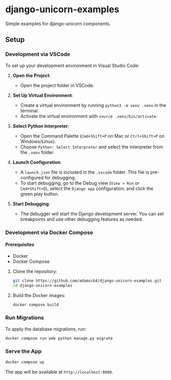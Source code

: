 # django-unicorn-examples

Simple examples for django-unicorn components.

## Setup

### Development via VSCode

To set up your development environment in Visual Studio Code:

1. **Open the Project**:
   - Open the project folder in VSCode.

1. **Set Up Virtual Environment**:
   - Create a virtual environment by running `python3 -m venv .venv` in the terminal.
   - Activate the virtual environment with `source .venv/bin/activate`.

1. **Select Python Interpreter**:
   - Open the Command Palette (`Cmd+Shift+P` on Mac or `Ctrl+Shift+P` on Windows/Linux).
   - Choose `Python: Select Interpreter` and select the interpreter from the `.venv` folder.

1. **Launch Configuration**:
   - A `launch.json` file is included in the `.vscode` folder. This file is pre-configured for debugging.
   - To start debugging, go to the Debug view (`View > Run` or `Cmd+Shift+D`), select the `Django app` configuration, and click the green play button.

1. **Start Debugging**:
   - The debugger will start the Django development server. You can set breakpoints and use other debugging features as needed.

### Development via Docker Compose

#### Prerequisites

- Docker
- Docker Compose

1. Clone the repository:

    ```sh
    git clone https://github.com/adamsc64/django-unicorn-examples.git
    cd django-unicorn-examples
    ```

2. Build the Docker images:

    ```sh
    docker compose build
    ```

### Run Migrations

To apply the database migrations, run:

```sh
docker compose run web python manage.py migrate
```

### Serve the App

```sh
docker compose up
```

The app will be available at `http://localhost:8000`.
